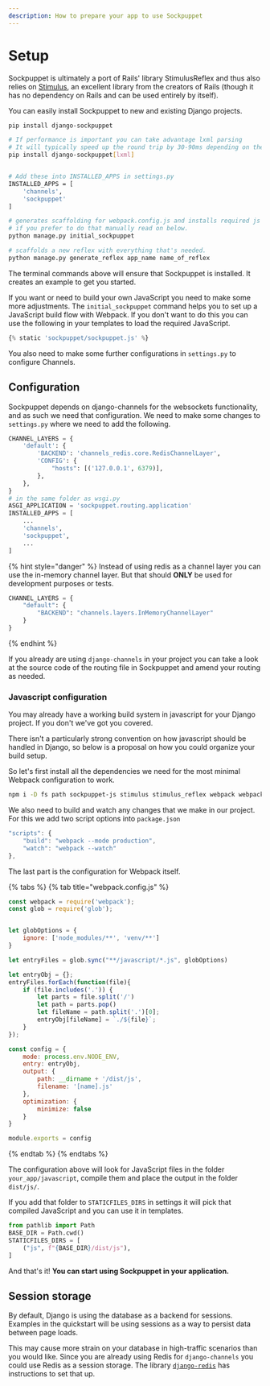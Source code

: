 ```yaml
---
description: How to prepare your app to use Sockpuppet
---
```


# Setup

Sockpuppet is ultimately a port of Rails' library StimulusReflex and thus also relies on [Stimulus](https://stimulusjs.org/), an excellent library from the creators of Rails (though it has no dependency on Rails and can be used entirely by itself).

You can easily install Sockpuppet to new and existing Django projects.

```bash
pip install django-sockpuppet

# If performance is important you can take advantage lxml parsing
# It will typically speed up the round trip by 30-90ms depending on the html
pip install django-sockpuppet[lxml]


# Add these into INSTALLED_APPS in settings.py
INSTALLED_APPS = [
    'channels',
    'sockpuppet'
]

# generates scaffolding for webpack.config.js and installs required js dependencies
# if you prefer to do that manually read on below.
python manage.py initial_sockpuppet

# scaffolds a new reflex with everything that's needed.
python manage.py generate_reflex app_name name_of_reflex
```

The terminal commands above will ensure that Sockpuppet is installed. It creates an example to get you started.

If you want or need to build your own JavaScript you need to make some more adjustments. The `initial_sockpuppet` command helps you to set up a JavaScript build flow with Webpack. If you don't want to do this you can use the following in your templates to load the required JavaScript.

```python
{% static 'sockpuppet/sockpuppet.js' %}
```

You also need to make some further configurations in `settings.py` to configure Channels.

## Configuration

Sockpuppet depends on django-channels for the websockets functionality, and as such we need that configuration. We need to make some changes to `settings.py` where we need to add the following.

```python
CHANNEL_LAYERS = {
    'default': {
        'BACKEND': 'channels_redis.core.RedisChannelLayer',
        'CONFIG': {
            "hosts": [('127.0.0.1', 6379)],
        },
    },
}
# in the same folder as wsgi.py
ASGI_APPLICATION = 'sockpuppet.routing.application'
INSTALLED_APPS = [
    ...
    'channels',
    'sockpuppet',
    ...
]
```

{% hint style="danger" %}
Instead of using redis as a channel layer you can use the in-memory channel layer. But that should **ONLY** be used for development purposes or tests.

```python
CHANNEL_LAYERS = {
    "default": {
        "BACKEND": "channels.layers.InMemoryChannelLayer"
    }
}
```
{% endhint %}

If you already are using `django-channels` in your project you can take a look at the source code of the routing file in Sockpuppet and amend your routing as needed.

### Javascript configuration

You may already have a working build system in javascript for your Django project. If you don't we've got you covered.

There isn't a particularly strong convention on how javascript should be handled in Django, so below is a proposal on how you could organize your build setup.

So let's first install all the dependencies we need for the most minimal Webpack configuration to work.

```bash
npm i -D fs path sockpuppet-js stimulus stimulus_reflex webpack webpack-cli
```

We also need to build and watch any changes that we make in our project. For this we add two script options into `package.json`

```javascript
"scripts": {
    "build": "webpack --mode production",
    "watch": "webpack --watch"
},
```

The last part is the configuration for Webpack itself.

{% tabs %}
{% tab title="webpack.config.js" %}
```javascript
const webpack = require('webpack');
const glob = require('glob');


let globOptions = {
    ignore: ['node_modules/**', 'venv/**']
}

let entryFiles = glob.sync("**/javascript/*.js", globOptions)

let entryObj = {};
entryFiles.forEach(function(file){
    if (file.includes('.')) {
        let parts = file.split('/')
        let path = parts.pop()
        let fileName = path.split('.')[0];
        entryObj[fileName] = `./${file}`;
    }
});

const config = {
    mode: process.env.NODE_ENV,
    entry: entryObj,
    output: {
        path: __dirname + '/dist/js',
        filename: '[name].js'
    },
    optimization: {
        minimize: false
    }
}

module.exports = config
```
{% endtab %}
{% endtabs %}

The configuration above will look for JavaScript files in the folder `your_app/javascript`, compile them and place the output in the folder `dist/js/`.

If you add that folder to `STATICFILES_DIRS` in settings it will pick that compiled JavaScript and you can use it in templates.

```python
from pathlib import Path
BASE_DIR = Path.cwd()
STATICFILES_DIRS = [
    ("js", f"{BASE_DIR}/dist/js"),
]
```

And that's it! **You can start using Sockpuppet in your application.**

## Session storage

By default, Django is using the database as a backend for sessions. Examples in the quickstart will be using sessions as a way to persist data between page loads.

This may cause more strain on your database in high-traffic scenarios than you would like. Since you are already using Redis for `django-channels` you could use Redis as a session storage. The library [`django-redis`](https://github.com/jazzband/django-redis) has instructions to set that up.

